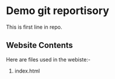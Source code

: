 # Demo git reportisory

This is first line in repo.

## Website Contents

Here are files used in the webiste:-

1. index.html
